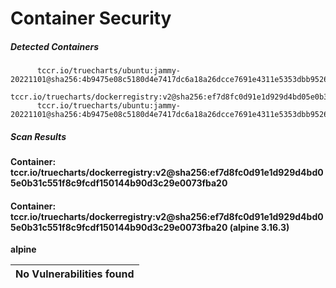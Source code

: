 # Container Security

##### Detected Containers

          tccr.io/truecharts/ubuntu:jammy-20221101@sha256:4b9475e08c5180d4e7417dc6a18a26dcce7691e4311e5353dbb952645c5ff43f
          tccr.io/truecharts/dockerregistry:v2@sha256:ef7d8fc0d91e1d929d4bd05e0b31c551f8c9fcdf150144b90d3c29e0073fba20
          tccr.io/truecharts/ubuntu:jammy-20221101@sha256:4b9475e08c5180d4e7417dc6a18a26dcce7691e4311e5353dbb952645c5ff43f

##### Scan Results

**Container: tccr.io/truecharts/dockerregistry:v2@sha256:ef7d8fc0d91e1d929d4bd05e0b31c551f8c9fcdf150144b90d3c29e0073fba20**

#### Container: tccr.io/truecharts/dockerregistry:v2@sha256:ef7d8fc0d91e1d929d4bd05e0b31c551f8c9fcdf150144b90d3c29e0073fba20 (alpine 3.16.3)
    

**alpine**

      
| No Vulnerabilities found         |
|:---------------------------------|

      

